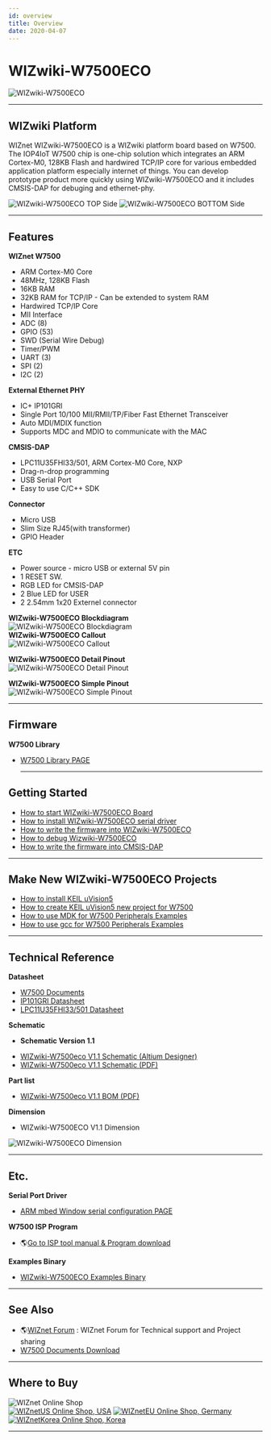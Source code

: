```yaml
---
id: overview
title: Overview
date: 2020-04-07
---
```


# WIZwiki-W7500ECO

![WIZwiki-W7500ECO](/img/products/wizwiki-w7500eco/wizwiki-w7500eco3dtop.png)

-----


## WIZwiki Platform

WIZnet WIZwiki-W7500ECO is a WIZwiki platform board based on W7500. The
IOP4IoT W7500 chip is one-chip solution which integrates an ARM
Cortex-M0, 128KB Flash and hardwired TCP/IP core for various embedded
application platform especially internet of things. You can develop
prototype product more quickly using WIZwiki-W7500ECO and it includes
CMSIS-DAP for debuging and ethernet-phy.

![WIZwiki-W7500ECO TOP Side](/img/products/wizwiki-w7500eco/wizwiki-w7500eco3d0degtop.png)
![WIZwiki-W7500ECO BOTTOM Side](/img/products/wizwiki-w7500eco/wizwiki-w7500eco3d0degbottom.png)

-----


## Features

**WIZnet W7500**

   * ARM Cortex-M0 Core
   * 48MHz, 128KB Flash
   * 16KB RAM
   * 32KB RAM for TCP/IP - Can be extended to system RAM
   * Hardwired TCP/IP Core
   * MII Interface
   * ADC (8)
   * GPIO (53)
   * SWD (Serial Wire Debug)
   * Timer/PWM 
   * UART (3)
   * SPI (2)
   * I2C (2)


**External Ethernet PHY**

 * IC+ IP101GRI
 * Single Port 10/100 MII/RMII/TP/Fiber Fast Ethernet Transceiver 
 * Auto MDI/MDIX function 
 * Supports MDC and MDIO to communicate with the MAC


**CMSIS-DAP**

 * LPC11U35FHI33/501, ARM Cortex-M0 Core, NXP
 * Drag-n-drop programming
 * USB Serial Port
 * Easy to use C/C++ SDK


**Connector**

  * Micro USB
  * Slim Size RJ45(with transformer)
  * GPIO Header


**ETC**

  * Power source - micro USB or external 5V pin
  * 1 RESET SW.
  * RGB LED for CMSIS-DAP
  * 2 Blue LED for USER
  * 2 2.54mm 1x20 Externel connector


**WIZwiki-W7500ECO Blockdiagram**  
![WIZwiki-W7500ECO Blockdiagram](/img/products/wizwiki-w7500eco/wizwiki-w7500eco_blockdiagram_v1.1.png)  
**WIZwiki-W7500ECO Callout**  
![WIZwiki-W7500ECO Callout](/img/products/wizwiki-w7500eco/wizwiki-w7500eco_callout.png)


**WIZwiki-W7500ECO Detail Pinout**  
![WIZwiki-W7500ECO Detail Pinout](/img/products/wizwiki-w7500eco/wizwiki-w7500eco_detailpinout.png)


**WIZwiki-W7500ECO Simple Pinout**  
![WIZwiki-W7500ECO Simple Pinout](/img/products/wizwiki-w7500eco/wizwiki-w7500eco_simplepinout.png)

-----


## Firmware

**W7500 Library**

  * [W7500 Library PAGE](../../iMCU/W7500/Libraries_&_Examples.md)
    
    -----


## Getting Started

   * [How to start WIZwiki-W7500ECO Board](how_to_start_wizwiki_w7500eco_board)
   * [How to install WIZwiki-W7500ECO serial driver](how_to_install_wizwiki_w7500eco_driver)
   * [How to write the firmware into WIZwiki-W7500ECO](how_to_write_firmware_wizwiki_w7500eco)
   * [How to debug Wizwiki-W7500ECO](how_to_debug_wizwiki_w7500eco)
   * [How to write the firmware into CMSIS-DAP](how_to_write_firmware_into_cmsis_dap)

-----


## Make New WIZwiki-W7500ECO Projects

   * [How to install KEIL uVision5](how_to_install_keil_uvision)
   * [How to create KEIL uVision5 new project for W7500](how_to_make_w7500_keil_project)
   * [How to use MDK for W7500 Peripherals Examples](how_to_use_mdk_for_w7500)
   * [How to use gcc for W7500 Peripherals Examples](how_to_use_makefile_with_windows7)

-----


## Technical Reference

**Datasheet**

   * [W7500 Documents](../../iMCU/W7500/Documents.md)
   * <a href="/img/products/w7500/overview/IP101G_DS_R01_20121224.pdf" target="_blank">IP101GRI Datasheet</a>
   * <a href="/img/products/w7500p/overview/LPC11U3X.pdf" target="_blank">LPC11U35FHI33/501 Datasheet</a>


**Schematic**

  - **Schematic Version 1.1**



   * [WIZwiki-W7500eco V1.1 Schematic (Altium Designer)](/)
   * <a href="/img/products/wizwiki-w7500eco/wizwiki-w7500eco.pdf" target="_blank">WIZwiki-W7500eco V1.1 Schematic (PDF)</a>

**Part list**

   * <a href="/img/products/wizwiki-w7500eco/wizwiki_w7500eco_v1.1_partlist.pdf" target="_blank">WIZwiki-W7500eco V1.1 BOM (PDF)</a>

**Dimension**

   * WIZwiki-W7500ECO V1.1 Dimension

![WIZwiki-W7500ECO Dimension](/img/products/wizwiki-w7500eco/wizwiki_w7500_eco_v1.1_dim_01.png)

-----


## Etc.

**Serial Port Driver**

   * [ARM mbed Window serial configuration PAGE ](https://os.mbed.com/handbook/Windows-serial-configuration)
   
 **W7500 ISP Program**

  - 🌎[Go to ISP tool manual & Program download](../../iMCU/W7500/documents/appnote/How_to_use_ISP_tool.md)

**Examples Binary**

   * [WIZwiki-W7500ECO Examples Binary](how_to_write_firmware_wizwiki_w7500eco)

-----

## See Also

   * 🌎[WIZnet Forum](https://forum.wiznet.io/) : WIZnet Forum for Technical support and Project sharing
   * [W7500 Documents Download](../../iMCU/W7500/Documents.md)

-----


## Where to Buy

![WIZnet Online Shop](/img/products/w5500/buynow.png)  
[![WIZnetUS Online Shop, USA](/img/products/w5500/w5500_evb/icons/dollar.png)](http://www.shopwiznet.com/)
[![WIZnetEU Online Shop, Germany](/img/products/w5500/w5500_evb/icons/european-euro.png)](http://shop.wiznet.eu/)
[![WIZnetKorea Online Shop, Korea](/img/products/w5500/w5500_evb/icons/won.png)](http://shop.wiznet.co.kr/)

-----
